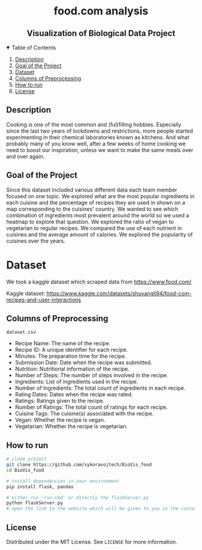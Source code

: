 <div align="center">    
 
# food.com analysis
## Visualization of Biological Data Project 
</div>

<!-- TABLE OF CONTENTS -->
<details open="open">
  <summary>Table of Contents</summary>
  <ol>
    <li><a href="#description">Description</a></li>
    <li><a href="#goal-of-the-project">Goal of the Project</a></li>
    <li><a href="#dataset">Dataset</a></li>
    <li><a href="#columns-of-preprocessing">Columns of Preprocessing</a></li>
    <li><a href="#how-to-run">How to run </a></li>
    <li><a href="#license">License</a></li>
  </ol>
</details>

## Description
Cooking is one of the most common and (ful)filling hobbies. Especially since the last two years
of lockdowns and restrictions, more people started experimenting in their chemical laboratories
known as kitchens. And what probably many of you know well, after a few weeks of home cooking we need to boost our inspiration, unless we want to make the same meals over and over again.

## Goal of the Project
Since this dataset included various different data each team member focused on one topic. We explored what are the most popular ingredients in each cuisine and the percentage of recipes they are used in shown on a map corresponding to the cuisines' country. We wanted to see which combination of ingredients most prevalent around the world so we used a heatmap to explore that question. We explored the ratio of vegan to vegetarian to regular recipes. We compared the use of each nutrient in cuisines and the average amount of calories. We explored the popularity of cuisines over the years.
      
# Dataset
We took a kaggle dataset which scraped data from https://www.food.com/

Kaggle dataset: https://www.kaggle.com/datasets/shuyangli94/food-com-recipes-and-user-interactions
  
## Columns of Preprocessing
`dataset.csv`
- Recipe Name: The name of the recipe.
- Recipe ID: A unique identifier for each recipe.
- Minutes: The preparation time for the recipe.
- Submission Date: Date when the recipe was submitted.
- Nutrition: Nutritional information of the recipe.
- Number of Steps: The number of steps involved in the recipe.
- Ingredients: List of ingredients used in the recipe.
- Number of Ingredients: The total count of ingredients in each recipe.
- Rating Dates: Dates when the recipe was rated.
- Ratings: Ratings given to the recipe.
- Number of Ratings: The total count of ratings for each recipe.
- Cuisine Tags: The cuisine(s) associated with the recipe.
- Vegan: Whether the recipe is vegan.
- Vegetarian: Whether the recipe is vegetarian.

## How to run    
```bash
# clone project   
git clone https://github.com/sykoravojtech/BioVis_food
cd BioVis_food
```
```bash
# install dependencies in your environment
pip install flask, pandas
```
```bash
# either run 'run.cmd' or directly the flashServer.py
python flaskServer.py
# open the link to the website which will be given to you in the console
```

## License
Distributed under the MIT License. See `LICENSE` for more information.